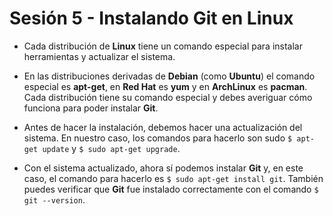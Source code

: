 # Sesión 5 - Instalando Git en Linux

* Cada distribución de **Linux** tiene un comando especial para instalar herramientas y actualizar el sistema.

* En las distribuciones derivadas de **Debian** (como **Ubuntu**) el comando especial es **apt-get**, en **Red Hat** es **yum** y en **ArchLinux** es **pacman**. Cada distribución tiene su comando especial y debes averiguar cómo funciona para poder instalar **Git**.

* Antes de hacer la instalación, debemos hacer una actualización del sistema. En nuestro caso, los comandos para hacerlo son sudo `$ apt-get update` y `$ sudo apt-get upgrade`.

* Con el sistema actualizado, ahora sí podemos instalar **Git** y, en este caso, el comando para hacerlo es `$ sudo apt-get install git`. También puedes verificar que **Git** fue instalado correctamente con el comando `$ git --version`.
